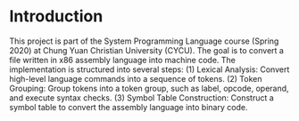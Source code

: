 # Introduction

This project is part of the System Programming Language course (Spring 2020) at Chung Yuan Christian University (CYCU). The goal is to convert a file written in x86 assembly language into machine code. The implementation is structured into several steps: (1) Lexical Analysis: Convert high-level language commands into a sequence of tokens. (2) Token Grouping: Group tokens into a token group, such as label, opcode, operand, and execute syntax checks. (3) Symbol Table Construction: Construct a symbol table to convert the assembly language into binary code.
